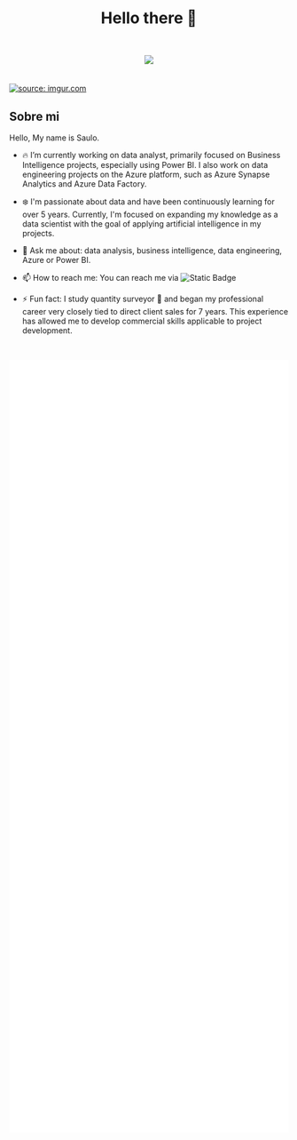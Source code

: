 <div align="center">
<h1 aling="center"> Hello there 👋<h1>

<a href="https://www.linkedin.com/in/saulocl/" target="_blank"><img src="https://img.shields.io/badge/Linkedin-Follow%20Saulo-blue?logo=linkedin" /></a>

</div>

<a href="https://imgur.com/cD24dbt"><img src="https://i.imgur.com/cD24dbt.png" title="source: imgur.com" /></a>

## Sobre mi

Hello, My name is Saulo.

- :fire: I’m currently working on data analyst, primarily focused on Business Intelligence projects, especially using Power BI. I also work on data engineering projects on the Azure platform, such as Azure Synapse Analytics and Azure Data Factory.

- :snowflake: I'm passionate about data and have been continuously learning for over 5 years. Currently, I'm focused on expanding my knowledge as a data scientist with the goal of applying artificial intelligence in my projects.

- 💬 Ask me about: data analysis, business intelligence, data engineering, Azure or Power BI.

- 📫 How to reach me: You can reach me via ![Static Badge](https://img.shields.io/badge/Linkedin-blue?link=https%3A%2F%2Fwww.linkedin.com%2Fin%2Fsaulocl%2F)

- ⚡ Fun fact: I study quantity surveyor :construction_worker: and began my professional career very closely tied to direct client sales for 7 years. This experience has allowed me to develop commercial skills applicable to project development.

<br>
<!--
<p align="center">
<a href="https://github.com/SauloCejas">
  <img height="180em" src="https://github-readme-stats-eight-theta.vercel.app/api?username=SauloCejas&show_icons=true&theme=algolia&include_all_commits=true&count_private=true"/>
  <img height="180em" src="https://github-readme-stats-eight-theta.vercel.app/api/top-langs/?username=SauloCejas&layout=compact&langs_count=8&theme=algolia"/>
</a>
</p>
-->
<p align="center">
  <img src="/github-metrics.svg" alt="Metrics" width="600">
</p>